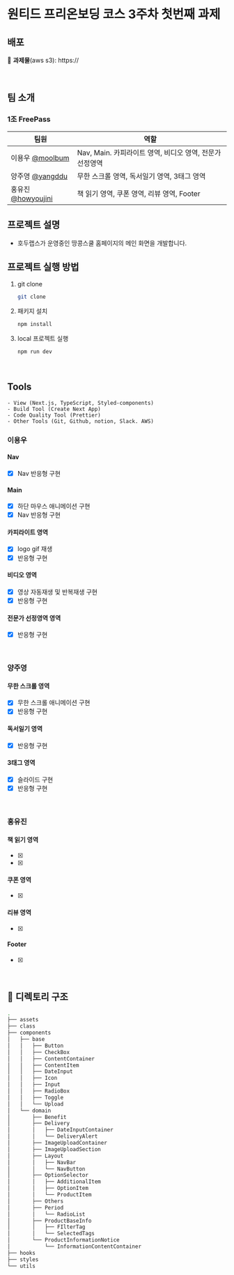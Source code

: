 <h1>원티드 프리온보딩 코스 3주차 첫번째 과제</h1>

## 배포

🔗 **과제물**(aws s3): https://

<br>

## 팀 소개

### 1조 FreePass

| 팀원                                                | 역할                                                     |
| --------------------------------------------------- | -------------------------------------------------------- |
| 이용우 [@moolbum](https://github.com/moolbum)       | Nav, Main. 카피라이트 영역, 비디오 영역, 전문가 선정영역 |
| 양주영 [@yangddu](https://github.com/yangddu)       | 무한 스크롤 영역, 독서일기 영역, 3태그 영역              |
| 홍유진 [@howyoujini](https://github.com/howyoujini) | 책 읽기 영역, 쿠폰 영역, 리뷰 영역, Footer               |

## 프로젝트 설명

- 호두랩스가 운영중인 땅콩스쿨 홈페이지의 메인 화면을 개발합니다.

## 프로젝트 실행 방법

1. git clone
   ```bash
   git clone
   ```
2. 패키지 설치
   ```bash
   npm install
   ```
3. local 프로젝트 실행
   ```bash
   npm run dev
   ```

<br>

## Tools

```
- View (Next.js, TypeScript, Styled-components)
- Build Tool (Create Next App)
- Code Quality Tool (Prettier)
- Other Tools (Git, Github, notion, Slack. AWS)
```

### 이용우

#### Nav

- [x] Nav 반응형 구현

#### Main

- [x] 하단 마우스 애니메이션 구현
- [x] Nav 반응형 구현

#### 카피라이트 영역

- [x] logo gif 재생
- [x] 반응형 구현

#### 비디오 영역

- [x] 영상 자동재생 및 반복재생 구현
- [x] 반응형 구현

#### 전문가 선정영역 영역

- [x] 반응형 구현

<br>

### 양주영

#### 무한 스크롤 영역

- [x] 무한 스크롤 애니메이션 구현
- [x] 반응형 구현

#### 독서일기 영역

- [x] 반응형 구현

#### 3태그 영역

- [x] 슬라이드 구현
- [x] 반응형 구현

<br>

### 홍유진

#### 책 읽기 영역

- [x]
- [x]

#### 쿠폰 영역

- [x]

#### 리뷰 영역

- [x]

#### Footer

- [x]

<br>

## 📂 디렉토리 구조

```bash
.
├── assets
├── class
├── components
│   ├── base
│   │   ├── Button
│   │   ├── CheckBox
│   │   ├── ContentContainer
│   │   ├── ContentItem
│   │   ├── DateInput
│   │   ├── Icon
│   │   ├── Input
│   │   ├── RadioBox
│   │   ├── Toggle
│   │   └── Upload
│   └── domain
│       ├── Benefit
│       ├── Delivery
│       │   ├── DateInputContainer
│       │   └── DeliveryAlert
│       ├── ImageUploadContainer
│       ├── ImageUploadSection
│       ├── Layout
│       │   ├── NavBar
│       │   └── NavButton
│       ├── OptionSelector
│       │   ├── AdditionalItem
│       │   ├── OptionItem
│       │   └── ProductItem
│       ├── Others
│       ├── Period
│       │   └── RadioList
│       ├── ProductBaseInfo
│       │   ├── FIlterTag
│       │   └── SelectedTags
│       └── ProductInformationNotice
│           └── InformationContentContainer
├── hooks
├── styles
└── utils
```
